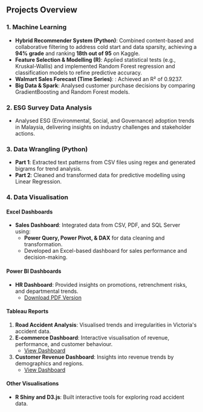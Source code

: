 ## **Projects Overview**

### **1. Machine Learning**
- **Hybrid Recommender System (Python)**: Combined content-based and collaborative filtering to address cold start and data sparsity, achieving a **94% grade** and ranking **18th out of 95** on Kaggle.
- **Feature Selection & Modelling (R)**: Applied statistical tests (e.g., Kruskal-Wallis) and implemented Random Forest regression and classification models to refine predictive accuracy.
- **Walmart Sales Forecast (Time Series)**: : Achieved an R² of 0.9237.
- **Big Data & Spark**: Analysed customer purchase decisions by comparing GradientBoosting and Random Forest models.

### **2. ESG Survey Data Analysis**
- Analysed ESG (Environmental, Social, and Governance) adoption trends in Malaysia, delivering insights on industry challenges and stakeholder actions.

### **3. Data Wrangling (Python)**
- **Part 1**: Extracted text patterns from CSV files using regex and generated bigrams for trend analysis.
- **Part 2**: Cleaned and transformed data for predictive modelling using Linear Regression.

### **4. Data Visualisation**
#### **Excel Dashboards**
- **Sales Dashboard**: Integrated data from CSV, PDF, and SQL Server using:
  - **Power Query, Power Pivot, & DAX** for data cleaning and transformation.
  - Developed an Excel-based dashboard for sales performance and decision-making.

#### **Power BI Dashboards**
- **HR Dashboard**: Provided insights on promotions, retrenchment risks, and departmental trends.  
  - [Download PDF Version](https://github.com/EmmanuelleHC/Data_Science_Portfolio/blob/main/Data%20Visualisation/Power%20BI/Clustered%20HR%20Data/HRData.pdf)

#### **Tableau Reports**
1. **Road Accident Analysis**: Visualised trends and irregularities in Victoria's accident data.
2. **E-commerce Dashboard**: Interactive visualisation of revenue, performance, and customer behaviour.  
   - [View Dashboard](https://public.tableau.com/app/profile/emmanuelle.christin/viz/EcommerceBook_17349426403290/Dashboard1?publish=yes)
3. **Customer Revenue Dashboard**: Insights into revenue trends by demographics and regions.  
   - [View Dashboard](https://public.tableau.com/views/CustomerAnalysis_17353908271990/Dashboard2?:language=en-US&:sid=&:redirect=auth&:display_count=n&:origin=viz_share_link)

#### **Other Visualisations**
- **R Shiny and D3.js**: Built interactive tools for exploring road accident data.